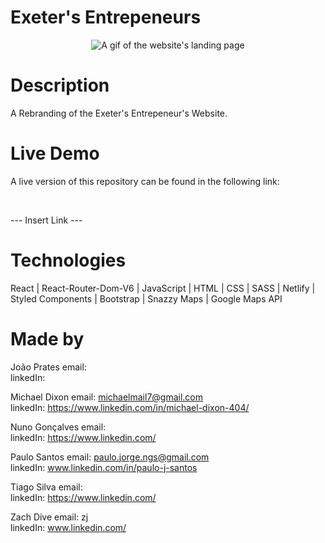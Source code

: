 # Exeter's Entrepeneurs

<p align="center">
  <img src="DocumentationGif.GIF" alt="A gif of the website's landing page" />
</p>
  
# Description
A Rebranding of the Exeter's Entrepeneur's Website.


# Live Demo
A live version of this repository can be found in the following link:

<br>

--- Insert Link ---



# Technologies

React | React-Router-Dom-V6 | JavaScript | HTML | CSS | SASS | Netlify | Styled Components | Bootstrap | Snazzy Maps | Google Maps API


# Made by

João Prates
email: 
<br>
linkedIn: 

Michael Dixon
email: michaelmail7@gmail.com
<br>
linkedIn: https://www.linkedin.com/in/michael-dixon-404/

Nuno Gonçalves
email: 
<br>
linkedIn: https://www.linkedin.com/

Paulo Santos
email: paulo.jorge.ngs@gmail.com
<br>
linkedIn: www.linkedin.com/in/paulo-j-santos

Tiago Silva
email: 
<br>
linkedIn: https://www.linkedin.com/

Zach Dive
email: zj
<br>
linkedIn: www.linkedin.com/

<br>
<br>
